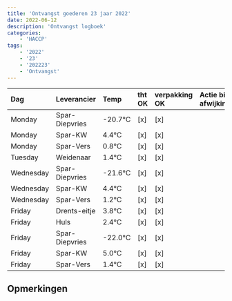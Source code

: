 ```yaml
---
title: 'Ontvangst goederen 23 jaar 2022'
date: 2022-06-12
description: 'Ontvangst logboek'
categories:
    - 'HACCP'
tags:
    - '2022'
    - '23'
    - '202223'
    - 'Ontvangst'
---
```

| Dag | Leverancier | Temp | tht OK | verpakking OK | Actie bij afwijking | Controle door |
|:---|:---|:---|:---|:---|:---|:---|
| Monday | Spar-Diepvries | -20.7°C | [x] | [x] | | DPater |
| Monday | Spar-KW | 4.4°C | [x] | [x] | | DPater |
| Monday | Spar-Vers | 0.8°C | [x] | [x] | | DPater |
| Tuesday | Weidenaar | 1.4°C | [x] | [x] | | DPater |
| Wednesday | Spar-Diepvries | -21.6°C | [x] | [x] | | WPater |
| Wednesday | Spar-KW | 4.4°C | [x] | [x] | | WPater |
| Wednesday | Spar-Vers | 1.2°C | [x] | [x] | | WPater |
| Friday | Drents-eitje | 3.8°C | [x] | [x] | | WPater |
| Friday | Huls | 2.4°C | [x] | [x] | | WPater |
| Friday | Spar-Diepvries | -22.0°C | [x] | [x] | | WPater |
| Friday | Spar-KW | 5.0°C | [x] | [x] | | WPater |
| Friday | Spar-Vers | 1.4°C | [x] | [x] | | WPater |

## Opmerkingen


